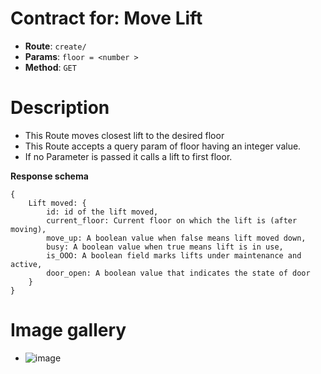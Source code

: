 # Contract for: Move Lift

- **Route**: `create/`
- **Params**: `floor = <number >`
- **Method**: `GET`

# Description

- This Route moves closest lift to the desired floor
- This Route accepts a query param of floor having an integer value.
- If no Parameter is passed it calls a lift to first floor.

**Response schema**

```
{
    Lift moved: {
        id: id of the lift moved,
        current_floor: Current floor on which the lift is (after moving),
        move_up: A boolean value when false means lift moved down,
        busy: A boolean value when true means lift is in use,
        is_OOO: A boolean field marks lifts under maintenance and active,
        door_open: A boolean value that indicates the state of door
    }
}
```

# Image gallery

- ![image](https://user-images.githubusercontent.com/57758447/221764670-7339ed9a-d9cf-4a0d-a22a-7cc241cee0af.png)
